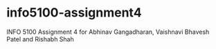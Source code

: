 # info5100-assignment4
INFO 5100 Assignment 4 for Abhinav Gangadharan, Vaishnavi Bhavesh Patel and Rishabh Shah
